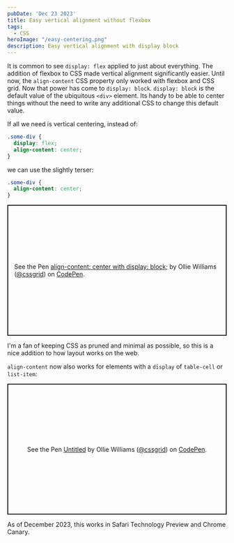 ```yaml
---
pubDate: 'Dec 23 2023'
title: Easy vertical alignment without flexbox
tags:
  - CSS
heroImage: "/easy-centering.png"
description: Easy vertical alignment with display block
---
```


It is common to see `display: flex` applied to just about everything. The addition of flexbox to CSS made vertical alignment significantly easier. Until now, the `align-content` CSS property only worked with flexbox and CSS grid. Now that power has come to `display: block`. `display: block` is the default value of the ubiquitous `<div>` element. Its handy to be able to center things without the need to write any additional CSS to change this default value.

If all we need is vertical centering, instead of:

```css
.some-div {
  display: flex;
  align-content: center;
}
```

we can use the slightly terser:

```css
.some-div {
  align-content: center;
}
```

<p class="codepen" data-height="300" data-default-tab="result" data-slug-hash="mdvYZma" data-user="cssgrid" style="height: 300px; box-sizing: border-box; display: flex; align-items: center; justify-content: center; border: 2px solid; margin: 1em 0; padding: 1em;">
  <span>See the Pen <a href="https://codepen.io/cssgrid/pen/mdvYZma">
  align-content: center with display: block;</a> by Ollie Williams (<a href="https://codepen.io/cssgrid">@cssgrid</a>)
  on <a href="https://codepen.io">CodePen</a>.</span>
</p>
<script async src="https://cpwebassets.codepen.io/assets/embed/ei.js"></script>

I'm a fan of keeping CSS as pruned and minimal as possible, so this is a nice addition to how layout works on the web.

`align-content` now also works for elements with a `display` of `table-cell` or `list-item`:

<p class="codepen" data-height="300" data-default-tab="result" data-slug-hash="gOqVwBP" data-user="cssgrid" style="height: 300px; box-sizing: border-box; display: flex; align-items: center; justify-content: center; border: 2px solid; margin: 1em 0; padding: 1em;">
  <span>See the Pen <a href="https://codepen.io/cssgrid/pen/gOqVwBP">
  Untitled</a> by Ollie Williams (<a href="https://codepen.io/cssgrid">@cssgrid</a>)
  on <a href="https://codepen.io">CodePen</a>.</span>
</p>
<script async src="https://cpwebassets.codepen.io/assets/embed/ei.js"></script>

As of December 2023, this works in Safari Technology Preview and Chrome Canary. 